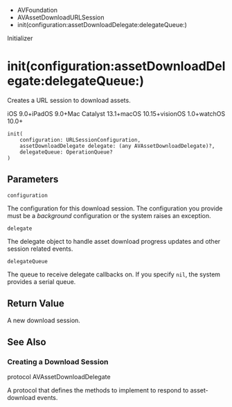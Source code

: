 

- AVFoundation
- AVAssetDownloadURLSession
-  init(configuration:assetDownloadDelegate:delegateQueue:) 

Initializer

# init(configuration:assetDownloadDelegate:delegateQueue:)

Creates a URL session to download assets.

iOS 9.0+iPadOS 9.0+Mac Catalyst 13.1+macOS 10.15+visionOS 1.0+watchOS 10.0+

``` source
init(
    configuration: URLSessionConfiguration,
    assetDownloadDelegate delegate: (any AVAssetDownloadDelegate)?,
    delegateQueue: OperationQueue?
)
```

## Parameters 

`configuration`  

The configuration for this download session. The configuration you provide must be a *background* configuration or the system raises an exception.

`delegate`  

The delegate object to handle asset download progress updates and other session related events.

`delegateQueue`  

The queue to receive delegate callbacks on. If you specify `nil`, the system provides a serial queue.

## Return Value

A new download session.

## See Also

### Creating a Download Session

protocol AVAssetDownloadDelegate

A protocol that defines the methods to implement to respond to asset-download events.

